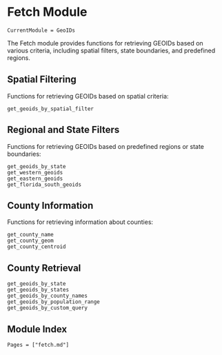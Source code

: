 # Fetch Module

```@meta
CurrentModule = GeoIDs
```

The Fetch module provides functions for retrieving GEOIDs based on various criteria, including spatial filters, state boundaries, and predefined regions.

## Spatial Filtering

Functions for retrieving GEOIDs based on spatial criteria:

```@docs
get_geoids_by_spatial_filter
```

## Regional and State Filters

Functions for retrieving GEOIDs based on predefined regions or state boundaries:

```@docs
get_geoids_by_state
get_western_geoids
get_eastern_geoids
get_florida_south_geoids
```

## County Information

Functions for retrieving information about counties:

```@docs
get_county_name
get_county_geom
get_county_centroid
```

## County Retrieval

```@docs
get_geoids_by_state
get_geoids_by_states
get_geoids_by_county_names
get_geoids_by_population_range
get_geoids_by_custom_query
```

## Module Index

```@index
Pages = ["fetch.md"]
``` 